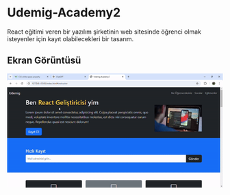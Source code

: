 # Udemig-Academy2

<p>React eğitimi veren bir yazılım şirketinin web sitesinde öğrenci olmak isteyenler için kayıt olabilecekleri bir tasarım.</p>

<h2>Ekran Görüntüsü</h2>

![](Udemig.gif)

